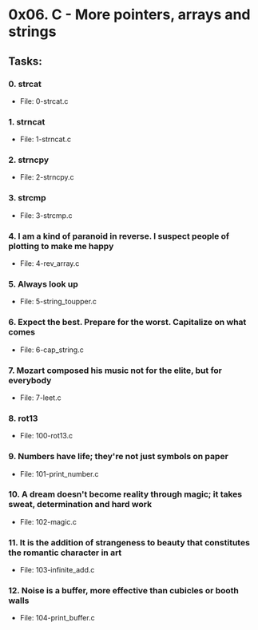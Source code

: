 # 0x06. C - More pointers, arrays and strings

## Tasks:

### 0. strcat
 - File: 0-strcat.c
### 1. strncat
 - File: 1-strncat.c
### 2. strncpy
 - File: 2-strncpy.c
### 3. strcmp
 - File: 3-strcmp.c
### 4. I am a kind of paranoid in reverse. I suspect people of plotting to make me happy
 - File: 4-rev_array.c
### 5. Always look up
 - File: 5-string_toupper.c
### 6. Expect the best. Prepare for the worst. Capitalize on what comes
 - File: 6-cap_string.c
### 7. Mozart composed his music not for the elite, but for everybody
 - File: 7-leet.c
### 8. rot13
 - File: 100-rot13.c
### 9. Numbers have life; they're not just symbols on paper
 - File: 101-print_number.c
### 10. A dream doesn't become reality through magic; it takes sweat, determination and hard work
 - File: 102-magic.c
### 11. It is the addition of strangeness to beauty that constitutes the romantic character in art
 - File: 103-infinite_add.c
### 12. Noise is a buffer, more effective than cubicles or booth walls
 - File: 104-print_buffer.c
